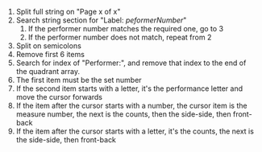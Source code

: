 1. Split full string on "Page x of x"
2. Search string section for "Label: *peformerNumber*"
    1. If the performer number matches the required one, go to 3
    2. If the performer number does not match, repeat from 2
3. Split on semicolons
4. Remove first 6 items
5. Search for index of "Performer:", and remove that index to the end of the quadrant array.
6. The first item must be the set number
7. If the second item starts with a letter, it's the performance letter and move the cursor forwards
8. If the item after the cursor starts with a number, the cursor item is the measure number, the next is the counts, then the side-side, then front-back
9. If the item after the cursor starts with a letter, it's the counts, the next is the side-side, then front-back
